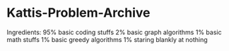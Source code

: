 # Kattis-Problem-Archive

Ingredients:
95% basic coding stuffs
2% basic graph algorithms
1% basic math stuffs
1% basic greedy algorithms
1% staring blankly at nothing
